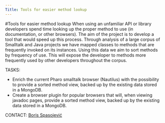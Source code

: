 ```yaml
---
Title: Tools for easier method lookup
---
```

#Tools for easier method lookup
When using an unfamiliar API or library developers spend time looking up the proper method to use (in documentation, or other browsers). The aim of the project is to develop a tool that would speed up this process. Through analysis of a large corpus of Smalltalk and Java projects we have mapped classes to methods that are frequently invoked on its instances. Using this data we aim to sort methods by frequency of use. This will expose the developer to methods more frequently used by other developers throughout the corpus. 

TASKS:

-  Enrich the current Pharo smalltalk browser (Nautilus) with the possibility to provide a sorted method view, backed up by the existing data stored in a MongoDB.
-  Create a browser plugin for popular browsers that will, when viewing javadoc pages, provide a sorted method view, backed up by the existing data stored in a MongoDB.

CONTACT:
[Boris Spasojević](%base_url%/staff/Boris-Spasojevic)
